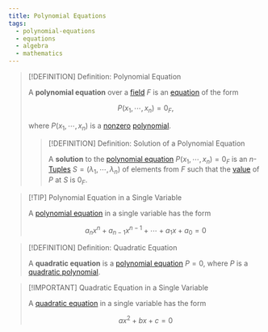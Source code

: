 ```yaml
---
title: Polynomial Equations
tags:
  - polynomial-equations
  - equations
  - algebra
  - mathematics
---
```


>[!DEFINITION] Definition: Polynomial Equation
>
>A **polynomial equation** over a [field](../../Fields/index.md) $F$ is an [equation](../Equation.md) of the form
>
>$$
>P(x_1, \cdots, x_n) = 0_F,
>$$
>
>where $P(x_1, \cdots, x_n)$ is a [nonzero](../../Rings/Commutative%20Rings/Polynomials/Zero%20Polynomial.md) [polynomial](../../Rings/Commutative%20Rings/Polynomials/Polynomials.md).
>
>>[!DEFINITION] Definition: Solution of a Polynomial Equation
>>
>>A **solution** to the [polynomial equation](Polynomial%20Equations.md) $P(x_1, \cdots, x_n) = 0_F$ is an $n$-[Tuples](../../../Set%20Theory/Tuples.md) $S = (\lambda_1, \cdots, \lambda_n)$ of elements from $F$ such that the [value](../../Rings/Commutative%20Rings/Polynomials/Polynomials.md) of $P$ at $S$ is $0_F$.
>>
>

>[!TIP] Polynomial Equation in a Single Variable
>
>A [polynomial equation](Polynomial%20Equations.md) in a single variable has the form
>
>$$
>a_n x^n + a_{n-1} x^{n-1} + \cdots + a_1 x + a_0 = 0
>$$
>

>[!DEFINITION] Definition: Quadratic Equation
>
>A **quadratic equation** is a [polynomial equation](Polynomial%20Equations.md) $P = 0$, where $P$ is a [quadratic polynomial](../../Rings/Commutative%20Rings/Polynomials/Quadratic%20Polynomials.md).
>

>[!IMPORTANT] Quadratic Equation in a Single Variable
>
>A [quadratic equation](Polynomial%20Equations.md) in a single variable has the form
>
>$$
>a x^2 + bx + c = 0
>$$
>